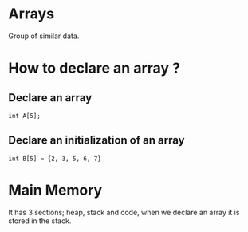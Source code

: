 # Arrays
Group of similar data.

# How to declare an array ?

## Declare an array
```
int A[5];
```

## Declare an initialization of an array

```
int B[5] = {2, 3, 5, 6, 7}
```

# Main Memory

It has 3 sections; heap, stack and code, when we declare an array it is stored in the stack.